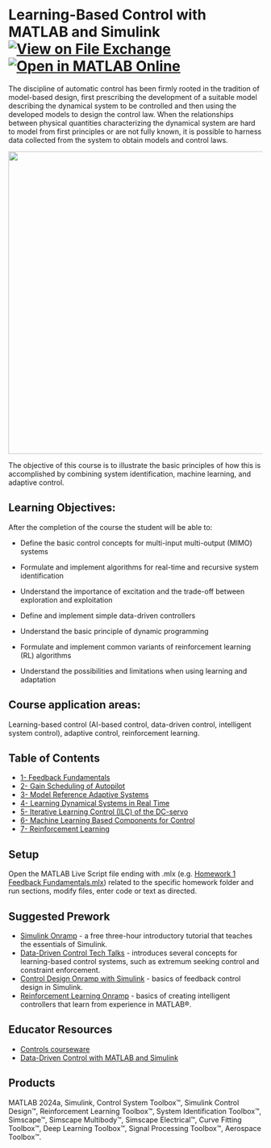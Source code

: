 # Learning-Based Control with MATLAB and Simulink [![View on File Exchange](https://www.mathworks.com/matlabcentral/images/matlab-file-exchange.svg)](https://www.mathworks.com/matlabcentral/fileexchange/176959-learning-based-control-with-matlab-and-simulink?s_tid=srchtitle) [![Open in MATLAB Online](https://www.mathworks.com/images/responsive/global/open-in-matlab-online.svg)](https://matlab.mathworks.com/open/github/v1?repo=cescongroup/Learning-based-control-with-MATLAB-and-Simulink)
The discipline of automatic control has been firmly rooted in the tradition of model-based design, first prescribing the development of a suitable model describing the dynamical system to be controlled and then using the developed models to design the control law. When the relationships between physical quantities characterizing the dynamical system are hard to model from first principles or are not fully known, it is possible to harness data collected from the system to obtain models and control laws. 

<p align="center">
<img src="https://github.com/user-attachments/assets/37b04898-f191-4319-ad86-8490750a084b" width="600" />
</p>

The objective of this course is to illustrate the basic principles of how this is accomplished by combining system identification, machine learning, and adaptive control.

## Learning Objectives:
After the completion of the course the student will be able to:

- Define the basic control concepts for multi-input multi-output (MIMO) systems

- Formulate and implement algorithms for real-time and recursive system identification

- Understand the importance of excitation and the trade-off between exploration and exploitation

- Define and implement simple data-driven controllers

- Understand the basic principle of dynamic programming

- Formulate and implement common variants of reinforcement learning (RL) algorithms

- Understand the possibilities and limitations when using learning and adaptation

## Course application areas:

Learning-based control (AI-based control, data-driven control, intelligent system control), adaptive control, reinforcement learning.

## Table of Contents
- [1- Feedback Fundamentals](https://github.com/cescongroup/Learning-based-control-with-MATLAB-and-Simulink/blob/main/1%20Feedback%20Fundamentals/Homework%201%20Feedback%20Fundamentals.pdf)
- [2- Gain Scheduling of Autopilot](https://github.com/cescongroup/Learning-based-control-with-MATLAB-and-Simulink/blob/main/2%20Gain%20Scheduling%20of%20Autopilot/Homework%202%20Gain%20Scheduling%20of%20Autopilot.pdf)
- [3- Model Reference Adaptive Systems](https://github.com/cescongroup/Learning-based-control-with-MATLAB-and-Simulink/blob/main/3%20Model%20Reference%20Adaptive%20Systems/Homework%203%20Model%20Reference%20Adaptive%20Systems.pdf)
- [4- Learning Dynamical Systems in Real Time](https://github.com/cescongroup/Learning-based-control-with-MATLAB-and-Simulink/blob/main/4%20Learning%20Dynamical%20Systems%20in%20Real%20Time/Homework%204%20Learning%20Dynamical%20Systems%20in%20Real%20Time.pdf)
- [5- Iterative Learning Control (ILC) of the DC-servo](https://github.com/cescongroup/Learning-based-control-with-MATLAB-and-Simulink/blob/main/5%20Iterative%20Learning%20Control%20(ILC)%20of%20the%20DC-servo/Homework%205%20Iterative%20Learning%20Control%20(ILC)%20of%20the%20DC-servo.pdf)
- [6- Machine Learning Based Components for Control](https://github.com/cescongroup/Learning-based-control-with-MATLAB-and-Simulink/blob/main/6%20Machine%20Learning%20Based%20Components%20for%20Control/Homework%206%20Machine%20Learning%20Based%20Components%20for%20Control.pdf)
- [7- Reinforcement Learning](https://github.com/cescongroup/Learning-based-control-with-MATLAB-and-Simulink/blob/main/7%20Reinforcement%20Learning/Homework%207%20Reinforcement%20Learning.pdf)
## Setup
Open the MATLAB Live Script file ending with .mlx (e.g. [Homework 1 Feedback Fundamentals.mlx](https://github.com/cescongroup/Learning-based-control-with-MATLAB-and-Simulink/blob/main/Homework%201%20Feedback%20Fundamentals/Homework%201%20Feedback%20Fundamentals.mlx))
related to the specific homework folder and run sections, modify files, enter code or text as directed.

## Suggested Prework
- [Simulink Onramp](https://matlabacademy.mathworks.com/details/simulink-onramp/simulink) - a free three-hour introductory tutorial that teaches the essentials of Simulink.
- [Data-Driven Control Tech Talks](https://www.mathworks.com/videos/series/learning-based-control.html) - introduces several concepts for learning-based control systems, such as extremum seeking control and constraint enforcement.
- [Control Design Onramp with Simulink](https://matlabacademy.mathworks.com/details/control-design-onramp-with-simulink/controls) - basics of feedback control design in Simulink.
- [Reinforcement Learning Onramp](https://matlabacademy.mathworks.com/details/reinforcement-learning-onramp/reinforcementlearning) - basics of creating intelligent controllers that learn from experience in MATLAB®.

## Educator Resources
- [Controls courseware](https://www.mathworks.com/academia/courseware/teaching-controls-with-matlab-and-simulink.html)
- [Data-Driven Control with MATLAB and Simulink](https://www.mathworks.com/solutions/control-systems/data-driven-controls.html)
  
## Products
MATLAB 2024a, Simulink, Control System Toolbox™, Simulink Control Design™, Reinforcement Learning Toolbox™, System Identification Toolbox™, Simscape™, Simscape Multibody™, Simscape Electrical™, Curve Fitting Toolbox™, Deep Learning Toolbox™,
Signal Processing Toolbox™, Aerospace Toolbox™.
